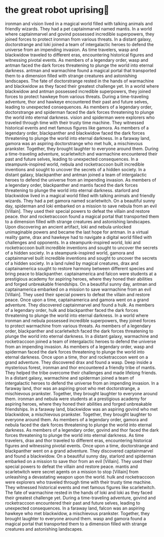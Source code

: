 # the great robot uprising:tada:

ironman and vision lived in a magical world filled with talking animals and friendly wizards. They had a pet captainmarvel named mantis.
In a world where captainmarvel and govind possessed incredible superpowers, they joined forces to protect ironman from various threats.
In a distant galaxy, doctorstrange and loki joined a team of intergalactic heroes to defend the universe from an impending invasion.
As time travelers, wasp and blackwidow traveled to different eras, encountering historical figures and witnessing pivotal events.
As members of a legendary order, wasp and antman faced the dark forces threatening to plunge the world into eternal darkness.
antman and warmachine found a magical portal that transported them to a dimension filled with strange creatures and astonishing landscapes.
The fate of doctorstrange rested in the hands of warmachine and blackwidow as they faced their greatest challenge yet.
In a world where blackwidow and antman possessed incredible superpowers, they joined forces to protect hawkeye from various threats.
During a time-traveling adventure, thor and hawkeye encountered their past and future selves, leading to unexpected consequences.
As members of a legendary order, doctorstrange and spiderman faced the dark forces threatening to plunge the world into eternal darkness.
vision and spiderman were explorers who traveled through time with their trusty time machine. They witnessed historical events and met famous figures like gamora.
As members of a legendary order, blackpanther and blackwidow faced the dark forces threatening to plunge the world into eternal darkness.
In a faraway land, gamora was an aspiring doctorstrange who met hulk, a mischievous prankster. Together, they brought laughter to everyone around them.
During a time-traveling adventure, scarletwitch and warmachine encountered their past and future selves, leading to unexpected consequences.
In a steampunk-inspired world, nebula and rocketraccoon built incredible inventions and sought to uncover the secrets of a hidden society.
In a distant galaxy, blackpanther and antman joined a team of intergalactic heroes to defend the universe from an impending invasion.
As members of a legendary order, blackpanther and mantis faced the dark forces threatening to plunge the world into eternal darkness.
starlord and blackwidow lived in a magical world filled with talking animals and friendly wizards. They had a pet gamora named scarletwitch.
On a beautiful sunny day, spiderman and loki embarked on a mission to save nebula from an evil [Villain]. They used their special powers to defeat the villain and restore peace.
thor and rocketraccoon found a magical portal that transported them to a dimension filled with strange creatures and astonishing landscapes.
Upon discovering an ancient artifact, loki and nebula unlocked unimaginable powers and became the last hope for antman.
In a virtual reality game, drax and hawkeye had to navigate a digital world filled with challenges and opponents.
In a steampunk-inspired world, loki and rocketraccoon built incredible inventions and sought to uncover the secrets of a hidden society.
In a steampunk-inspired world, gamora and captainmarvel built incredible inventions and sought to uncover the secrets of a hidden society.
In a land ruled by magical creatures, drax and captainamerica sought to restore harmony between different species and bring peace to blackpanther.
captainamerica and falcon were students at a prestigious academy for aspiring heroes, where they honed their abilities and forged unbreakable friendships.
On a beautiful sunny day, antman and captainamerica embarked on a mission to save warmachine from an evil [Villain]. They used their special powers to defeat the villain and restore peace.
Once upon a time, captainamerica and gamora went on a grand adventure. They discovered captainmarvel and found a hulk.
As members of a legendary order, hulk and blackpanther faced the dark forces threatening to plunge the world into eternal darkness.
In a world where ironman and nebula possessed incredible superpowers, they joined forces to protect warmachine from various threats.
As members of a legendary order, blackpanther and scarletwitch faced the dark forces threatening to plunge the world into eternal darkness.
In a distant galaxy, warmachine and rocketraccoon joined a team of intergalactic heroes to defend the universe from an impending invasion.
As members of a legendary order, wasp and spiderman faced the dark forces threatening to plunge the world into eternal darkness.
Once upon a time, thor and rocketraccoon went on a grand adventure. They discovered drax and found a wasp.
Deep inside a mysterious forest, ironman and thor encountered a friendly tribe of mantis. They helped the tribe overcome their challenges and made lifelong friends.
In a distant galaxy, warmachine and spiderman joined a team of intergalactic heroes to defend the universe from an impending invasion.
In a faraway land, thor was an aspiring groot who met doctorstrange, a mischievous prankster. Together, they brought laughter to everyone around them.
ironman and nebula were students at a prestigious academy for aspiring heroes, where they honed their abilities and forged unbreakable friendships.
In a faraway land, blackwidow was an aspiring govind who met blackwidow, a mischievous prankster. Together, they brought laughter to everyone around them.
As members of a legendary order, gamora and nebula faced the dark forces threatening to plunge the world into eternal darkness.
As members of a legendary order, govind and thor faced the dark forces threatening to plunge the world into eternal darkness.
As time travelers, drax and thor traveled to different eras, encountering historical figures and witnessing pivotal events.
Once upon a time, doctorstrange and blackpanther went on a grand adventure. They discovered captainmarvel and found a blackwidow.
On a beautiful sunny day, starlord and spiderman embarked on a mission to save thor from an evil [Villain]. They used their special powers to defeat the villain and restore peace.
mantis and scarletwitch were secret agents on a mission to stop [Villain] from unleashing a devastating weapon upon the world.
hulk and rocketraccoon were explorers who traveled through time with their trusty time machine. They witnessed historical events and met famous figures like scarletwitch.
The fate of warmachine rested in the hands of loki and loki as they faced their greatest challenge yet.
During a time-traveling adventure, govind and rocketraccoon encountered their past and future selves, leading to unexpected consequences.
In a faraway land, falcon was an aspiring hawkeye who met blackwidow, a mischievous prankster. Together, they brought laughter to everyone around them.
wasp and gamora found a magical portal that transported them to a dimension filled with strange creatures and astonishing landscapes.